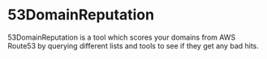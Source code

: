 # 53DomainReputation
53DomainReputation is a tool which scores your domains from AWS Route53 by querying
different lists and tools to see if they get any bad hits.
